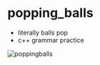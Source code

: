# popping_balls
- literally balls pop
- c++ grammar practice


![poppingballs](https://user-images.githubusercontent.com/81684431/200117381-da2905b2-73ee-46d4-b3e4-e3d486a335c4.gif)
